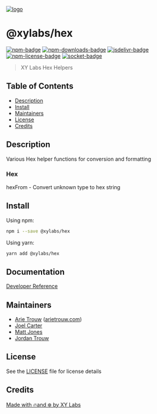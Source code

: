 [![logo][]](https://xylabs.com)

# @xylabs/hex

[![npm-badge][]][npm-link]
[![npm-downloads-badge][]][npm-link]
[![jsdelivr-badge][]][jsdelivr-link]
[![npm-license-badge][]](LICENSE)
[![socket-badge][]][socket-link]

> XY Labs Hex Helpers

## Table of Contents

-   [Description](#description)
-   [Install](#install)
-   [Maintainers](#maintainers)
-   [License](#license)
-   [Credits](#credits)

## Description

Various Hex helper functions for conversion and formatting

### Hex

hexFrom - Convert unknown type to hex string 

## Install

Using npm:

```sh
npm i --save @xylabs/hex
```

Using yarn:

```sh
yarn add @xylabs/hex
```

## Documentation
[Developer Reference](https://xylabs.github.io/sdk-js)

## Maintainers

-   [Arie Trouw](https://github.com/arietrouw) ([arietrouw.com](https://arietrouw.com))
-   [Joel Carter](https://github.com/JoelBCarter)
-   [Matt Jones](https://github.com/jonesmac)
-   [Jordan Trouw](https://github.com/jordantrouw)

## License

See the [LICENSE](LICENSE) file for license details

## Credits

[Made with 🔥and ❄️ by XY Labs](https://xylabs.com)

[logo]: https://cdn.xy.company/img/brand/XYPersistentCompany_Logo_Icon_Colored.svg

[npm-badge]: https://img.shields.io/npm/v/@xylabs/hex.svg
[npm-link]: https://www.npmjs.com/package/@xylabs/hex

[npm-downloads-badge]: https://img.shields.io/npm/dw/@xylabs/hex
[npm-license-badge]: https://img.shields.io/npm/l/@xylabs/hex

[jsdelivr-badge]: https://data.jsdelivr.com/v1/package/npm/@xylabs/hex/badge
[jsdelivr-link]: https://www.jsdelivr.com/package/npm/@xylabs/hex

[socket-badge]: https://socket.dev/api/badge/npm/package/@xylabs/hex
[socket-link]: https://socket.dev/npm/package/@xylabs/hex